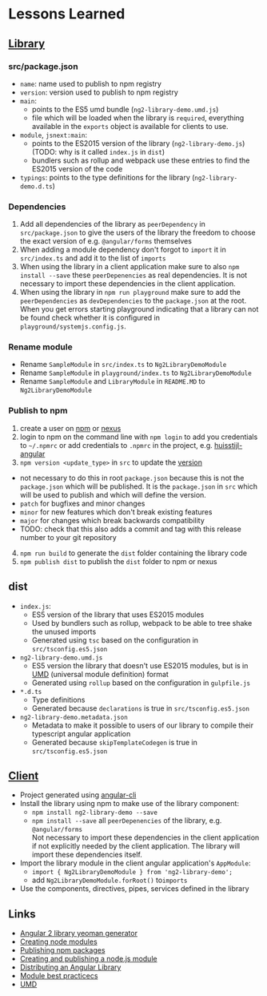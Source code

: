 # Lessons Learned

## [Library](https://github.com/vanpeerdevelopment/ng2-library-demo)
### src/package.json
- `name`: name used to publish to npm registry
- `version`: version used to publish to npm registry
- `main`:
  * points to the ES5 umd bundle (`ng2-library-demo.umd.js`)
  * file which will be loaded when the library is `required`, everything available in the `exports` object is available for clients to use.
- `module`, `jsnext:main`:
  * points to the ES2015 version of the library (`ng2-library-demo.js`) (TODO: why is it called `index.js` in `dist`)
  * bundlers such as rollup and webpack use these entries to find the ES2015 version of the code
- `typings`: points to the type definitions for the library (`ng2-library-demo.d.ts`)

### Dependencies
1. Add all dependencies of the library as `peerDependency` in `src/package.json` to give the users of the library the freedom to choose the exact version of e.g. `@angular/forms` themselves
2. When adding a module dependency don't forgot to `import` it in `src/index.ts` and add it to the list of `imports`
3. When using the library in a client application make sure to also `npm install --save` these `peerDepenencies` as real dependencies. It is not necessary to import these dependencies in the client application.
4. When using the library in `npm run playground` make sure to add the `peerDependencies` as `devDependencies` to the `package.json` at the root.  
   When you get errors starting playground indicating that a library can not be found check whether it is configured in `playground/systemjs.config.js`.

### Rename module
- Rename `SampleModule` in `src/index.ts` to `Ng2LibraryDemoModule` 
- Rename `SampleModule` in `playground/index.ts` to `Ng2LibraryDemoModule`
- Rename `SampleModule` and `LibraryModule` in `README.MD` to `Ng2LibraryDemoModule`

### Publish to npm
1. create a user on [npm](https://www.npmjs.com/signup) or [nexus](http://nexus.vdab.be:8081)
2. login to npm on the command line with `npm login` to add you credentials to `~/.npmrc` or add credentials to `.npmrc` in the project, e.g. [huisstijl-angular](http://git.ops.vdab.be/vdab/huisstijl-angular/blob/master/.npmrc)
3. `npm version <update_type>` in `src` to update the [version](https://docs.npmjs.com/getting-started/semantic-versioning)
  * not necessary to do this in root `package.json` because this is not the `package.json` which will be published. It is the `package.json` in `src` which will be used to publish and which will define the version.
  * `patch` for bugfixes and minor changes
  * `minor` for new features which don't break existing features
  * `major` for changes which break backwards compatibility
  * TODO: check that this also adds a commit and tag with this release number to your git repository
4. `npm run build` to generate the `dist` folder containing the library code
5. `npm publish dist` to publish the `dist` folder to npm or nexus

## dist
- `index.js`:
  * ES5 version of the library that uses ES2015 modules
  * Used by bundlers such as rollup, webpack to be able to tree shake the unused imports
  * Generated using `tsc` based on the configuration in `src/tsconfig.es5.json`
- `ng2-library-demo.umd.js`
  * ES5 version the library that doesn't use ES2015 modules, but is in [UMD](https://www.davidbcalhoun.com/2014/what-is-amd-commonjs-and-umd/) (universal module definition) format
  * Generated using `rollup` based on the configuration in `gulpfile.js`
- `*.d.ts`
  * Type definitions
  * Generated because `declarations` is true in `src/tsconfig.es5.json`
- `ng2-library-demo.metadata.json`
  * Metadata to make it possible to users of our library to compile their typescript angular application
  * Generated because `skipTemplateCodegen` is true in `src/tsconfig.es5.json`

## [Client](https://github.com/vanpeerdevelopment/ng2-library-client-demo)
- Project generated using [angular-cli](https://github.com/angular/angular-cli)
- Install the library using npm to make use of the library component:
  * `npm install ng2-library-demo --save`
  * `npm install --save` all `peerDepenencies` of the library, e.g. `@angular/forms`  
    Not necessary to import these dependencies in the client application if not explicitly needed by the client application. 
    The library will import these dependencies itself.  
- Import the library module in the client angular application's `AppModule`:  
  * `import { Ng2LibraryDemoModule } from 'ng2-library-demo';`
  * add `Ng2LibraryDemoModule.forRoot()` to`imports`
- Use the components, directives, pipes, services defined in the library

## Links
- [Angular 2 library yeoman generator](https://github.com/jvandemo/generator-angular2-library)
- [Creating node modules](https://docs.npmjs.com/getting-started/creating-node-modules)
- [Publishing npm packages](https://docs.npmjs.com/getting-started/publishing-npm-packages)
- [Creating and publishing a node.js module](https://quickleft.com/blog/creating-and-publishing-a-node-js-module/)
- [Distributing an Angular Library](http://blog.mgechev.com/2017/01/21/distributing-an-angular-library-aot-ngc-types/)
- [Module best practicecs](https://github.com/mattdesl/module-best-practices)
- [UMD](https://www.davidbcalhoun.com/2014/what-is-amd-commonjs-and-umd/)